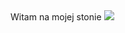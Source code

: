<html>
  <head>
    <meta charset="utf-8">
    <title>Witam na mojej stronie</title>
  </head>
  <body>
    <hl>Witam na mojej stonie</hl>
    <img src="https://www.wykop.pl/cdn/c3201142/comment_1586563403za3rcsLHKSgJvR1Y6EB5mA.jpg"/>
  </body>
</html>
